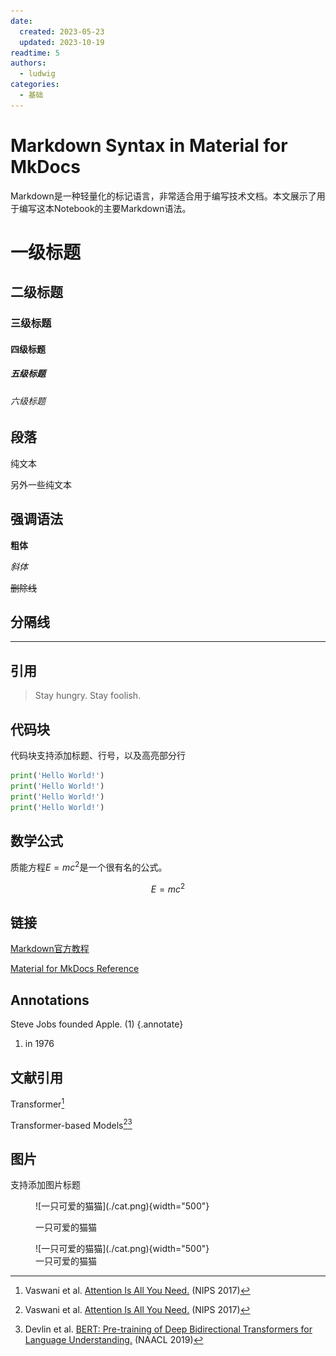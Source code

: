 ```yaml
---
date:
  created: 2023-05-23
  updated: 2023-10-19
readtime: 5
authors:
  - ludwig
categories:
  - 基础
---
```


# Markdown Syntax in Material for MkDocs

Markdown是一种轻量化的标记语言，非常适合用于编写技术文档。本文展示了用于编写这本Notebook的主要Markdown语法。

<!-- more -->

# 一级标题

## 二级标题

### 三级标题

#### 四级标题

##### 五级标题

###### 六级标题

## 段落

纯文本

另外一些纯文本

## 强调语法

**粗体**

*斜体*

~~删除线~~

## 分隔线

---

## 引用

> Stay hungry. Stay foolish.

## 代码块

代码块支持添加标题、行号，以及高亮部分行

```python title="hello_world.py" linenums="1" hl_lines="2-3"
print('Hello World!')
print('Hello World!')
print('Hello World!')
print('Hello World!')
```

## 数学公式

质能方程$E=mc^2$是一个很有名的公式。

$$
E=mc^2
$$

## 链接

[Markdown官方教程](https://markdown.com.cn)

[Material for MkDocs Reference](https://squidfunk.github.io/mkdocs-material/reference/)

## Annotations

Steve Jobs founded Apple. (1)
{.annotate}

1. in 1976

## 文献引用

Transformer[^attention]

Transformer-based Models[^attention][^bert]

## 图片

支持添加图片标题

<figure markdown>
  ![一只可爱的猫猫](./cat.png){width="500"}

  一只可爱的猫猫
</figure>

<figure markdown>
  ![一只可爱的猫猫](./cat.png){width="500"}
  <figcaption>一只可爱的猫猫</figcaption>
</figure>




[^attention]: Vaswani et al. [Attention Is All You Need.](https://proceedings.neurips.cc/paper_files/paper/2017/file/3f5ee243547dee91fbd053c1c4a845aa-Paper.pdf) (NIPS 2017)

[^bert]: Devlin et al. [BERT: Pre-training of Deep Bidirectional Transformers for Language Understanding.](https://aclanthology.org/N19-1423.pdf) (NAACL 2019)

